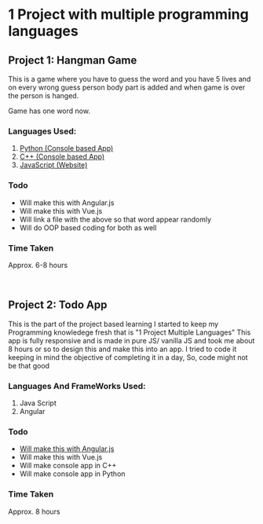 # 1 Project with multiple programming languages

## Project 1: Hangman Game

This is a game where you have to guess the word and you have 5 lives and on every wrong guess person body part is added and when game is over the person is hanged.

Game has one word now.

### Languages Used:

<ol>
    <li><u>Python (Console based App) </u></li>
    <li><u>C++ (Console based App)</u></li>
    <li><u>JavaScript (Website)</u></li>
</ol>

### Todo

<ul>
    <li>Will make this with Angular.js</li>
    <li>Will make this with Vue.js</li>
    <li>Will link a file with the above so that word appear randomly</li>
    <li>Will do OOP based coding for both as well</li>
</ul>

### Time Taken

Approx. 6-8 hours

<br/>

## Project 2: Todo App

This is the part of the project based learning I started to keep my Programming knowledege fresh that is "1 Project Multiple Languages"
This app is fully responsive and is made in pure JS/ vanilla JS and took me about 8 hours or so to design this and make this into an app.
I tried to code it keeping in mind the objective of completing it in a day, So, code might not be that good

### Languages And FrameWorks Used:

<ol>
    <li>Java Script</li>
    <li>Angular</li>
</ol>

### Todo

<ul>
    <li><u>Will make this with Angular.js</u> </li>
    <li>Will make this with Vue.js</li>
    <li>Will make console app in C++ </li>
    <li>Will make console app in Python </li>
</ul>

### Time Taken

Approx. 8 hours
